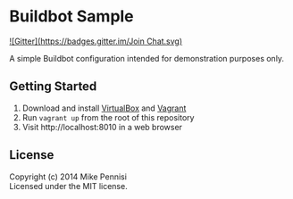 # Buildbot Sample

[![Gitter](https://badges.gitter.im/Join Chat.svg)](https://gitter.im/bocoup-education/buildbot-sample?utm_source=badge&utm_medium=badge&utm_campaign=pr-badge&utm_content=badge)

A simple Buildbot configuration intended for demonstration purposes only.

## Getting Started

1. Download and install [VirtualBox](https://www.virtualbox.org/) and
   [Vagrant](https://www.vagrantup.com/)
2. Run `vagrant up` from the root of this repository
3. Visit http://localhost:8010 in a web browser


## License

Copyright (c) 2014 Mike Pennisi  
Licensed under the MIT license.
